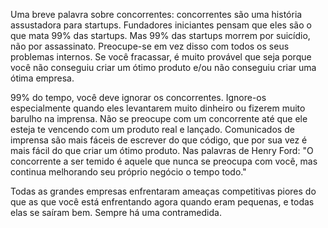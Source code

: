 Uma breve palavra sobre concorrentes: concorrentes são uma história assustadora para startups. Fundadores iniciantes pensam que eles são o que mata 99% das startups. Mas 99% das startups morrem por suicídio, não por assassinato. Preocupe-se em vez disso com todos os seus problemas internos. Se você fracassar, é muito provável que seja porque você não conseguiu criar um ótimo produto e/ou não conseguiu criar uma ótima empresa.

99% do tempo, você deve ignorar os concorrentes. Ignore-os especialmente quando eles levantarem muito dinheiro ou fizerem muito barulho na imprensa. Não se preocupe com um concorrente até que ele esteja te vencendo com um produto real e lançado. Comunicados de imprensa são mais fáceis de escrever do que código, que por sua vez é mais fácil do que criar um ótimo produto. Nas palavras de Henry Ford: "O concorrente a ser temido é aquele que nunca se preocupa com você, mas continua melhorando seu próprio negócio o tempo todo."

Todas as grandes empresas enfrentaram ameaças competitivas piores do que as que você está enfrentando agora quando eram pequenas, e todas elas se saíram bem. Sempre há uma contramedida.
